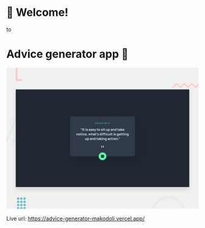 # 👋 Welcome!

to

# Advice generator app 👴

![advice app](/desktop-preview.jpg)

Live url: https://advice-generator-makodoli.vercel.app/
